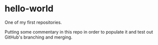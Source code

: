 # hello-world
One of my first repositories. 

Putting some commentary in this repo in order to populate it and test out GitHub's branching and merging. 
